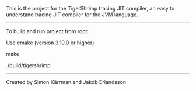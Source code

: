 This is the project for the TigerShrimp tracing JIT compiler,
an easy to understand tracing JIT compiler for the JVM language.

------------------------------------------------------------

To build and run project from root:

Use cmake (version 3.19.0 or higher)


make

./build/tigershrimp

------------------------------------------------------------


Created by Simon Kärrman and Jakob Erlandsson
